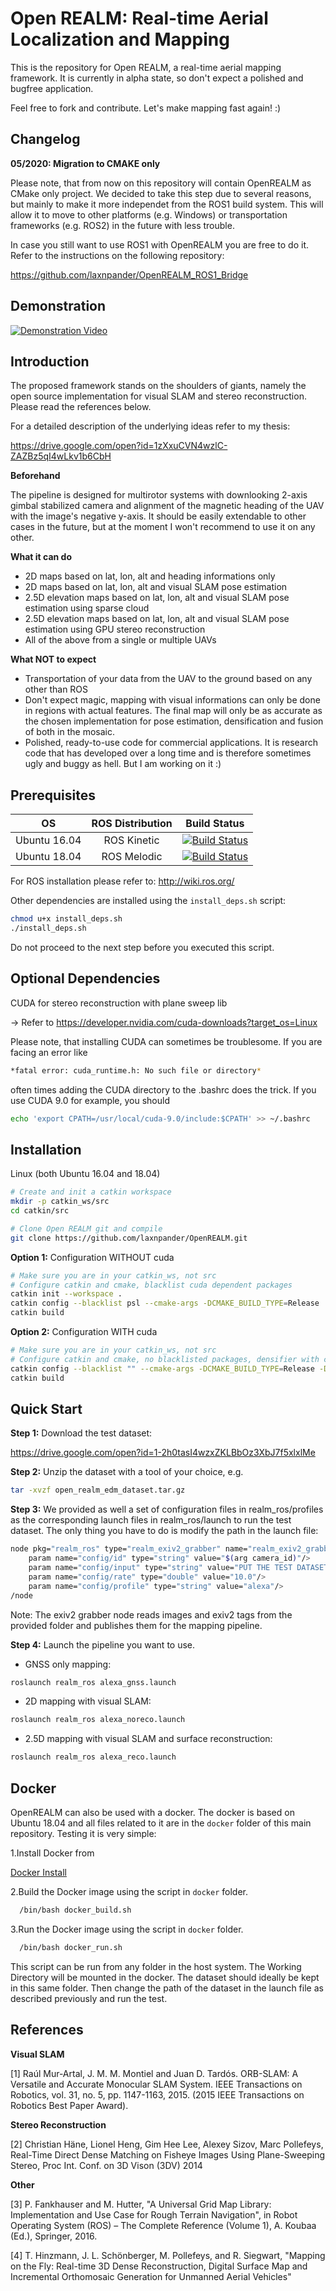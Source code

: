 # Open REALM: Real-time Aerial Localization and Mapping

This is the repository for Open REALM, a real-time aerial mapping framework. It is currently in alpha state, so don't expect
a polished and bugfree application. 

Feel free to fork and contribute. Let's make mapping fast again! :)

## Changelog

**05/2020: Migration to CMAKE only**

Please note, that from now on this repository will contain OpenREALM as CMake only project. We decided to take this step
due to several reasons, but mainly to make it more independet from the ROS1 build system. This will allow it to move to
other platforms (e.g. Windows) or transportation frameworks (e.g. ROS2) in the future with less trouble.

In case you still want to use ROS1 with OpenREALM you are free to do it. Refer to the instructions on the following repository:

https://github.com/laxnpander/OpenREALM_ROS1_Bridge

## Demonstration

[![Demonstration Video](https://img.youtube.com/vi/9MvPTHP0r0c/0.jpg)](https://www.youtube.com/watch?v=9MvPTHP0r0c)

## Introduction

The proposed framework stands on the shoulders of giants, namely the open source implementation for
visual SLAM and stereo reconstruction. Please read the references below. 

For a detailed description of the underlying ideas refer to my thesis:

https://drive.google.com/open?id=1zXxuCVN4wzlC-ZAZBz5qI4wLkv1b6CbH

**Beforehand**

The pipeline is designed for multirotor systems with downlooking 2-axis gimbal stabilized camera and alignment of the
magnetic heading of the UAV with the image's negative y-axis. It should be easily extendable to other cases in the future,
but at the moment I won't recommend to use it on any other.

**What it can do**
- 2D maps based on lat, lon, alt and heading informations only
- 2D maps based on lat, lon, alt and visual SLAM pose estimation
- 2.5D elevation maps based on lat, lon, alt and visual SLAM pose estimation using sparse cloud
- 2.5D elevation maps based on lat, lon, alt and visual SLAM pose estimation using GPU stereo reconstruction
- All of the above from a single or multiple UAVs

**What NOT to expect**
- Transportation of your data from the UAV to the ground based on any other than ROS
- Don't expect magic, mapping with visual informations can only be done in regions with actual features. 
  The final map will only be as accurate as the chosen implementation for pose estimation, densification and
  fusion of both in the mosaic.
- Polished, ready-to-use code for commercial applications. It is research code that has developed over a long 
  time and is therefore sometimes ugly and buggy as hell. But I am working on it :)

## Prerequisites


| OS         | ROS Distribution | Build Status |
|:----------:|:----------------:|:------------:|
|Ubuntu 16.04| ROS Kinetic      | [![Build Status](https://travis-ci.org/laxnpander/OpenREALM.svg?branch=master)](https://travis-ci.org/laxnpander/OpenREALM) |
|Ubuntu 18.04| ROS Melodic      | [![Build Status](https://travis-ci.org/laxnpander/OpenREALM.svg?branch=master)](https://travis-ci.org/laxnpander/OpenREALM) |

For ROS installation please refer to: http://wiki.ros.org/

Other dependencies are installed using the  ```install_deps.sh``` script:
```sh
chmod u+x install_deps.sh
./install_deps.sh
```
Do not proceed to the next step before 
you executed this script.

## Optional Dependencies

CUDA for stereo reconstruction with plane sweep lib

-> Refer to https://developer.nvidia.com/cuda-downloads?target_os=Linux

Please note, that installing CUDA can sometimes be troublesome. If you are facing an error like 
```sh
*fatal error: cuda_runtime.h: No such file or directory*
```
often times adding the CUDA directory to the .bashrc does the trick. If you use CUDA 9.0 for example, you should 
```sh
echo 'export CPATH=/usr/local/cuda-9.0/include:$CPATH' >> ~/.bashrc 
```

## Installation

Linux (both Ubuntu 16.04 and 18.04)

```sh
# Create and init a catkin workspace
mkdir -p catkin_ws/src
cd catkin/src

# Clone Open REALM git and compile
git clone https://github.com/laxnpander/OpenREALM.git
```

**Option 1:** Configuration WITHOUT cuda
```sh
# Make sure you are in your catkin_ws, not src
# Configure catkin and cmake, blacklist cuda dependent packages
catkin init --workspace .
catkin config --blacklist psl --cmake-args -DCMAKE_BUILD_TYPE=Release
catkin build
```

**Option 2:** Configuration WITH cuda
```sh
# Make sure you are in your catkin_ws, not src
# Configure catkin and cmake, no blacklisted packages, densifier with cuda
catkin config --blacklist "" --cmake-args -DCMAKE_BUILD_TYPE=Release -DDENSIFIER_WITH_CUDA=True
catkin build
```

## Quick Start

**Step 1:**
Download the test dataset:

https://drive.google.com/open?id=1-2h0tasI4wzxZKLBbOz3XbJ7f5xlxlMe

**Step 2:**
Unzip the dataset with a tool of your choice, e.g.
```sh
tar -xvzf open_realm_edm_dataset.tar.gz
```

**Step 3:**
We provided as well a set of configuration files in realm_ros/profiles as the corresponding launch files in 
realm_ros/launch to run the test dataset. The only thing you have to do is modify the path in the launch file:
```sh
node pkg="realm_ros" type="realm_exiv2_grabber" name="realm_exiv2_grabber" output="screen"
    param name="config/id" type="string" value="$(arg camera_id)"/>
    param name="config/input" type="string" value="PUT THE TEST DATASET'S ABSOLUTE PATH HERE"/>
    param name="config/rate" type="double" value="10.0"/>
    param name="config/profile" type="string" value="alexa"/>
/node
```
Note: The exiv2 grabber node reads images and exiv2 tags from the provided folder and publishes them 
for the mapping pipeline.

**Step 4:**
Launch the pipeline you want to use.

- GNSS only mapping:
```sh
roslaunch realm_ros alexa_gnss.launch
```

- 2D mapping with visual SLAM:
```sh
roslaunch realm_ros alexa_noreco.launch
```

- 2.5D mapping with visual SLAM and surface reconstruction:
```sh
roslaunch realm_ros alexa_reco.launch
```
  
## Docker 
OpenREALM can also be used with a docker. The docker is based on Ubuntu 18.04 and all files related to it
are in the ```docker``` folder of this main repository. Testing it is very simple:

1.Install Docker from 

  [Docker Install](https://docs.docker.com/engine/install/)

2.Build the Docker image using the script in ```docker``` folder.
```bash
  /bin/bash docker_build.sh
```

3.Run the Docker image using the script in ```docker``` folder.
```bash
  /bin/bash docker_run.sh
```
This script can be run from any folder in the host system. The Working Directory will be
mounted in the docker. The dataset should ideally be kept in this same folder. Then change
the path of the dataset in the launch file as described previously and run the test.


## References

**Visual SLAM**

[1] Raúl Mur-Artal, J. M. M. Montiel and Juan D. Tardós. ORB-SLAM: A Versatile and Accurate Monocular 
SLAM System. IEEE Transactions on Robotics, vol. 31, no. 5, pp. 1147-1163, 2015. (2015 IEEE Transactions on 
Robotics Best Paper Award).

**Stereo Reconstruction**

[2] Christian Häne, Lionel Heng, Gim Hee Lee, Alexey Sizov, Marc Pollefeys, Real-Time Direct Dense Matching on
Fisheye Images Using Plane-Sweeping Stereo, Proc Int. Conf. on 3D Vison (3DV) 2014

**Other**

[3] P. Fankhauser and M. Hutter, "A Universal Grid Map Library: Implementation and Use Case for Rough Terrain Navigation",
in Robot Operating System (ROS) – The Complete Reference (Volume 1), A. Koubaa (Ed.), Springer, 2016. 

[4] T. Hinzmann, J. L. Schönberger, M. Pollefeys, and R. Siegwart, "Mapping on the Fly: Real-time 3D Dense Reconstruction, Digital Surface Map and Incremental Orthomosaic Generation for Unmanned Aerial Vehicles"
